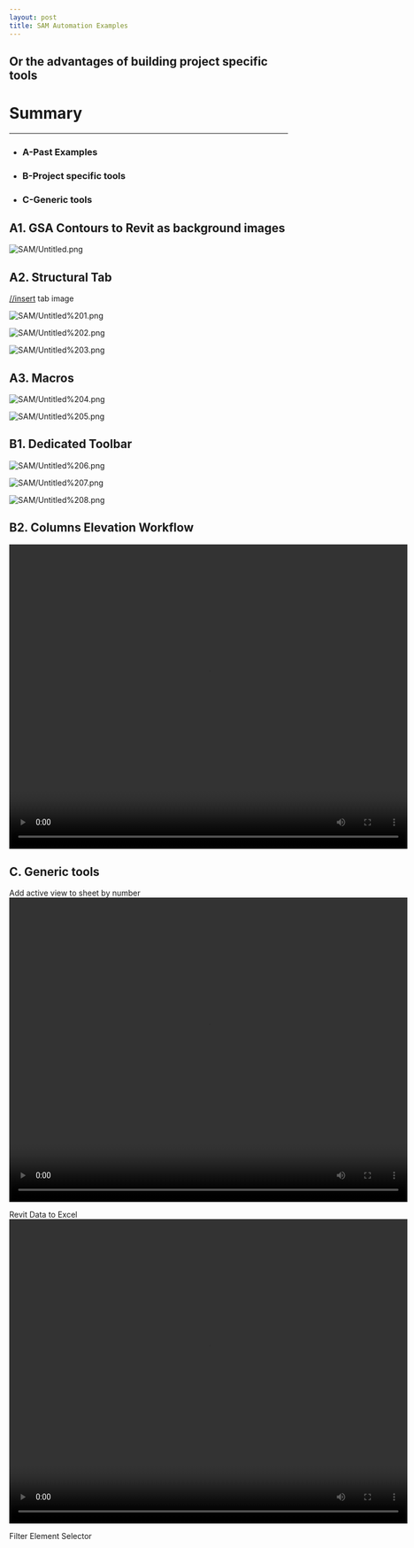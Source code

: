 ```yaml
---
layout: post
title: SAM Automation Examples
---
```


## Or the advantages of building project specific tools

# Summary
---

- ### A-Past Examples
- ### B-Project specific tools
- ### C-Generic tools


## A1. GSA Contours to Revit as background images

![SAM/Untitled.png](/images/SAM/Untitled.png)

## A2. Structural Tab

[//insert](//insert) tab image

![SAM/Untitled%201.png](/images/SAM/Untitled%201.png)

![SAM/Untitled%202.png](/images/SAM/Untitled%202.png)

![SAM/Untitled%203.png](/images/SAM/Untitled%203.png)

## A3. Macros

![SAM/Untitled%204.png](/images/SAM/Untitled%204.png)

![SAM/Untitled%205.png](/images/SAM/Untitled%205.png)

## B1. Dedicated Toolbar

![SAM/Untitled%206.png](/images/SAM/Untitled%206.png)

![SAM/Untitled%207.png](/images/SAM/Untitled%207.png)

![SAM/Untitled%208.png](/images/SAM/Untitled%208.png)

## B2. Columns Elevation Workflow

<video id="pelican-installation" class="video-js vjs-default-skin" controls preload="auto" width="720" height="550" data-setup="{}">
<source src="/videos/ColumnSchedule.mkv" type='video/mp4'></video>

## C. Generic tools

Add active view to sheet by number
<video id="pelican-installation" class="video-js vjs-default-skin" controls preload="auto" width="720" height="550" data-setup="{}">
<source src="/videos/AddViewToSheet.flv" type='video/mp4'></video>

Revit Data to Excel
<video id="pelican-installation" class="video-js vjs-default-skin" controls preload="auto" width="720" height="550" data-setup="{}">
<source src="/videos/DatatoExcel.flv" type='video/mp4'></video>

Filter Element Selector


